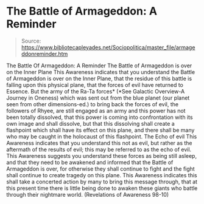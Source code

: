 # The Battle of Armageddon: A Reminder

> Source: https://www.bibliotecapleyades.net/Sociopolitica/master_file/armageddonreminder.htm

The Battle Of Armageddon:
A Reminder
The Battle of Armageddon is over on the Inner Plane
This Awareness indicates that you understand the Battle of Armageddon is over on the Inner Plane, that the residue of this battle is falling upon this physical plane, that the forces of evil have returned to Essence. But the army of the Ra-Ta forces* (*See Galactic Overview-A Journey in Oneness) which was sent out from the blue planet (our planet seen from other dimensions-ed.) to bring back the forces of evil, the followers of Rhyee, are still engaged as an army and this power has not been totally dissolved, that this power is coming into confrontation with its own image and shall dissolve, but that this dissolving shall create a flashpoint which shall have its effect on this plane, and there shall be many who may be caught in the holocaust of this flashpoint.
The Echo of evil
This Awareness indicates that you
understand this not as evil, but rather as the aftermath of the results of
evil; this may be referred to as the echo of evil. This Awareness suggests
you understand these forces as being still asleep, and that they need to be
awakened and informed that the Battle of Armageddon is over, for otherwise
they shall continue to fight and the fight shall continue to create tragedy
on this plane.
This Awareness indicates this shall
take a concerted action by many to bring this message through, that at this
present time there is little being done to awaken these giants who battle
through their nightmare world.
(Revelations of Awareness 98-10)
